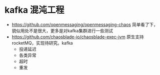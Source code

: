 # kafka 混沌工程
- https://github.com/openmessaging/openmessaging-chaos   简单看了下，貌似用处不是很大，更多是对kafka集群进行一些测试
- https://github.com/chaosblade-io/chaosblade-exec-jvm  原生支持rocketMQ，实现待研究。kafka
    - 投递延迟
    - 各类异常
    - 超时
    - 重发